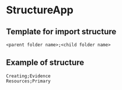 # StructureApp

## Template for import structure

```<parent folder name>;<child folder name>```

## Example of structure

```Creating;Resources
Creating;Evidence
Resources;Primary
